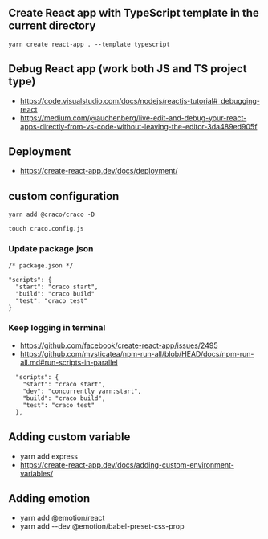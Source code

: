 ## Create React app with TypeScript template in the current directory
```
yarn create react-app . --template typescript
```

## Debug React app (work both JS and TS project type)

- https://code.visualstudio.com/docs/nodejs/reactjs-tutorial#_debugging-react
- https://medium.com/@auchenberg/live-edit-and-debug-your-react-apps-directly-from-vs-code-without-leaving-the-editor-3da489ed905f

## Deployment
- https://create-react-app.dev/docs/deployment/


## custom configuration

```
yarn add @craco/craco -D

```

```
touch craco.config.js
```

### Update package.json

```
/* package.json */

"scripts": {
  "start": "craco start",
  "build": "craco build"
  "test": "craco test"
}
```


### Keep logging in terminal
- https://github.com/facebook/create-react-app/issues/2495
- https://github.com/mysticatea/npm-run-all/blob/HEAD/docs/npm-run-all.md#run-scripts-in-parallel
```
  "scripts": {
    "start": "craco start",
    "dev": "concurrently yarn:start",
    "build": "craco build",
    "test": "craco test"
  },

```

## Adding custom variable
- yarn add express
- https://create-react-app.dev/docs/adding-custom-environment-variables/


## Adding emotion
- yarn add @emotion/react
- yarn add --dev @emotion/babel-preset-css-prop
